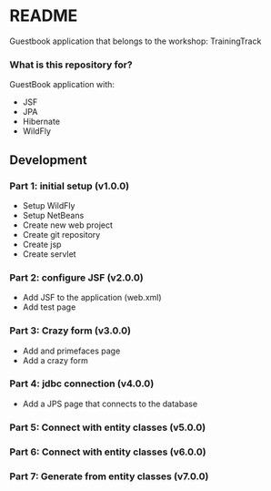 # README #

Guestbook application that belongs to the workshop: TrainingTrack

### What is this repository for? ###

GuestBook application with:
* JSF
* JPA
* Hibernate
* WildFly


## Development

### Part 1: initial setup (v1.0.0)

 - Setup WildFly
 - Setup NetBeans
 - Create new web project
 - Create git repository
 - Create jsp
 - Create servlet

### Part 2: configure JSF (v2.0.0)

 - Add JSF to the application (web.xml)
 - Add test page 

### Part 3: Crazy form (v3.0.0)

 - Add and primefaces page
 - Add a crazy form

### Part 4: jdbc connection (v4.0.0)

 - Add a JPS page that connects to the database

### Part 5: Connect with entity classes (v5.0.0)

### Part 6: Connect with entity classes (v6.0.0)

### Part 7: Generate from entity classes (v7.0.0)



 